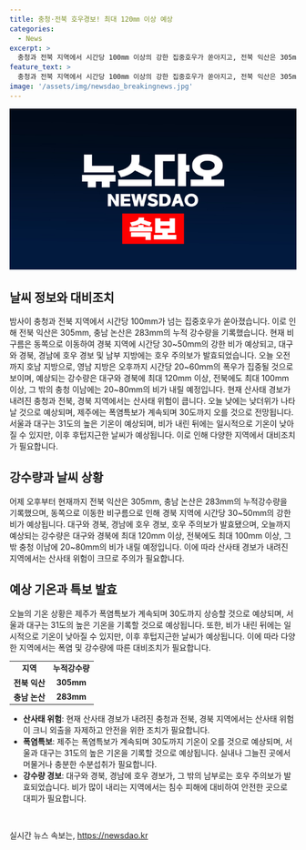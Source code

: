 ```yaml
---
title: 충청·전북 호우경보! 최대 120㎜ 이상 예상
categories:
  - News
excerpt: >
  충청과 전북 지역에서 시간당 100mm 이상의 강한 집중호우가 쏟아지고, 전북 익산은 305mm, 충남 논산은 283mm의 누적강수량을 기록하며 호우 피해가 우려되고 있습니다. 현재 비구름은 동쪽으로 이동해 경북 지역에 시간당 30~50mm의 강한 비가 내리고 있으며, 대구와 경북, 경남에 호우 경보가 발효되었습니다. 내일까지 강수량은 대구와 경북에 최대 120mm 이상, 전북에도 최대 100mm 이상, 충청 이남에는 20~80mm의 비가 예상되고 있습니다. 또한 산사태 위험이 높아 산사태 경보가 내려졌으며, 제주는 폭염특보가 계속되고 있습니다.
feature_text: >
  충청과 전북 지역에서 시간당 100mm 이상의 강한 집중호우가 쏟아지고, 전북 익산은 305mm, 충남 논산은 283mm의 누적강수량을 기록하며 호우 피해가 우려되고 있습니다. 현재 비구름은 동쪽으로 이동해 경북 지역에 시간당 30~50mm의 강한 비가 내리고 있으며, 대구와 경북, 경남에 호우 경보가 발효되었습니다. 내일까지 강수량은 대구와 경북에 최대 120mm 이상, 전북에도 최대 100mm 이상, 충청 이남에는 20~80mm의 비가 예상되고 있습니다. 또한 산사태 위험이 높아 산사태 경보가 내려졌으며, 제주는 폭염특보가 계속되고 있습니다.
image: '/assets/img/newsdao_breakingnews.jpg'
---
```


<p><img src="/assets/img/newsdao_breakingnews.jpg" alt="ranknews 속보" /></p>

<h2 data-ke-size="size26">날씨 정보와 대비조치</h2>

<p data-ke-size="size16">밤사이 충청과 전북 지역에서 시간당 100mm가 넘는 집중호우가 쏟아졌습니다. 이로 인해 전북 익산은 305mm, 충남 논산은 283mm의 누적 강수량을 기록했습니다. 현재 비 구름은 동쪽으로 이동하여 경북 지역에 시간당 30~50mm의 강한 비가 예상되고, 대구와 경북, 경남에 호우 경보 및 남부 지방에는 호우 주의보가 발효되었습니다. 오늘 오전까지 호남 지방으로, 영남 지방은 오후까지 시간당 20~60mm의 폭우가 집중될 것으로 보이며, 예상되는 강수량은 대구와 경북에 최대 120mm 이상, 전북에도 최대 100mm 이상, 그 밖의 충청 이남에는 20~80mm의 비가 내릴 예정입니다. 현재 산사태 경보가 내려진 충청과 전북, 경북 지역에서는 산사태 위험이 큽니다. 오늘 낮에는 낮더위가 나타날 것으로 예상되며, 제주에는 폭염특보가 계속되며 30도까지 오를 것으로 전망됩니다. 서울과 대구는 31도의 높은 기온이 예상되며, 비가 내린 뒤에는 일시적으로 기온이 낮아질 수 있지만, 이후 후텁지근한 날씨가 예상됩니다. 이로 인해 다양한 지역에서 대비조치가 필요합니다.</p>

<h2 data-ke-size="size26">강수량과 날씨 상황</h2>

<p data-ke-size="size16">어제 오후부터 현재까지 전북 익산은 305mm, 충남 논산은 283mm의 누적강수량을 기록했으며, 동쪽으로 이동한 비구름으로 인해 경북 지역에 시간당 30~50mm의 강한 비가 예상됩니다. 대구와 경북, 경남에 호우 경보, 호우 주의보가 발효됐으며, 오늘까지 예상되는 강수량은 대구와 경북에 최대 120mm 이상, 전북에도 최대 100mm 이상, 그 밖 충청 이남에 20~80mm의 비가 내릴 예정입니다. 이에 따라 산사태 경보가 내려진 지역에서는 산사태 위험이 크므로 주의가 필요합니다.</p>

<h2 data-ke-size="size26">예상 기온과 특보 발효</h2>

<p data-ke-size="size16">오늘의 기온 상황은 제주가 폭염특보가 계속되며 30도까지 상승할 것으로 예상되며, 서울과 대구는 31도의 높은 기온을 기록할 것으로 예상됩니다. 또한, 비가 내린 뒤에는 일시적으로 기온이 낮아질 수 있지만, 이후 후텁지근한 날씨가 예상됩니다. 이에 따라 다양한 지역에서는 폭염 및 강수량에 따른 대비조치가 필요합니다.</p>

<table>
    <tr>
        <td style="text-align: center; height: 17px;"><b>지역</b></td>
        <td style="text-align: center; height: 17px;"><b>누적강수량</b></td>
    </tr>
    <tr>
        <td style="text-align: center; height: 17px;"><b>전북 익산</b></td>
        <td style="text-align: center; height: 17px;"><b>305mm</b></td>
    </tr>
    <tr>
        <td style="text-align: center; height: 17px;"><b>충남 논산</b></td>
        <td style="text-align: center; height: 17px;"><b>283mm</b></td>
    </tr>
</table>

<ul>
    <li><b>산사태 위험</b>: 현재 산사태 경보가 내려진 충청과 전북, 경북 지역에서는 산사태 위험이 크니 외출을 자제하고 안전을 위한 조치가 필요합니다.</li>
    <li><b>폭염특보</b>: 제주는 폭염특보가 계속되며 30도까지 기온이 오를 것으로 예상되며, 서울과 대구는 31도의 높은 기온을 기록할 것으로 예상됩니다. 실내나 그늘진 곳에서 머물거나 충분한 수분섭취가 필요합니다.</li>
    <li><b>강수량 경보</b>: 대구와 경북, 경남에 호우 경보가, 그 밖의 남부로는 호우 주의보가 발효되었습니다. 비가 많이 내리는 지역에서는 침수 피해에 대비하여 안전한 곳으로 대피가 필요합니다.</li>
</ul>

<p data-ke-size="size16">&nbsp;</p>
실시간 뉴스 속보는, <a href="https://newsdao.kr" rel="dofollow">https://newsdao.kr</a>


